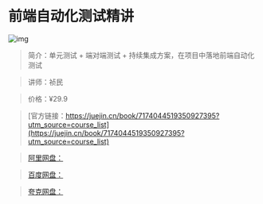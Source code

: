 # 前端自动化测试精讲

![img](../../assets/f34dbfc5707c4140a76bef55cb9619ae~tplv-k3u1fbpfcp-no-mark:280:280:200:280.png)

> 简介：单元测试 + 端对端测试 + 持续集成方案，在项目中落地前端自动化测试

> 讲师：祯民

> 价格：¥29.9

> [官方链接：https://juejin.cn/book/7174044519350927395?utm_source=course_list](https://juejin.cn/book/7174044519350927395?utm_source=course_list)

> [阿里网盘：]()

> [百度网盘：]()

> [夸克网盘：]()
